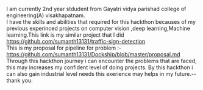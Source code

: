 I am currently 2nd year stdudent  from Gayatri vidya parishad college of engineering(A) visakhapatnam.                                      
      I have the skills and abilities that required for this hackthon becauses of my previous experinced projects on computer vision ,deep learning,Machine learning.This link is my similar project that  I did https://github.com/sumanth13131/traffic-sign-detection                      
This is my proposal for pipeline for problem :- https://github.com/sumanth13131/Dockship/blob/master/proposal.md                               Through this hackthon journey i can encounter the problems that are faced, this may increases my confident level of doing projects.
By this hackthon i can also gain industrial level needs this exerience may helps in my future.--thank you.
